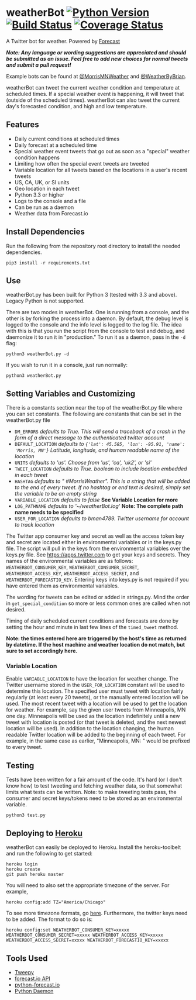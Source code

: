 # weatherBot [![Python Version](https://img.shields.io/badge/python-3.3+-blue.svg)](https://www.python.org) [![Build Status](https://travis-ci.org/bman4789/weatherBot.svg?branch=forecast.io)](https://travis-ci.org/bman4789/weatherBot) [![Coverage Status](https://coveralls.io/repos/bman4789/weatherBot/badge.svg?branch=forecast.io)](https://coveralls.io/r/bman4789/weatherBot?branch=forecast.io)
A Twitter bot for weather. Powered by [Forecast](https://forecast.io)

_**Note: Any language or wording suggestions are appreciated and should be submitted as an issue. Feel free to add new choices for normal tweets and submit a pull request!**_

Example bots can be found at [@MorrisMNWeather](https://twitter.com/MorrisMNWeather) and [@WeatherByBrian](https://twitter.com/WeatherByBrian).

weatherBot can tweet the current weather condition and temperature at scheduled times. If a special weather event is happening, it will tweet that (outside of the scheduled times). weatherBot can also tweet the current day's forecasted condition, and high and low temperature.

## Features
* Daily current conditions at scheduled times
* Daily forecast at a scheduled time
* Special weather event tweets that go out as soon as a "special" weather condition happens
* Limiting how often the special event tweets are tweeted
* Variable location for all tweets based on the locations in a user's recent tweets
* US, CA, UK, or SI units
* Geo location in each tweet
* Python 3.3 or higher
* Logs to the console and a file
* Can be run as a daemon
* Weather data from Forecast.io

## Install Dependencies
Run the following from the repository root directory to install the needed dependencies.
```shell
pip3 install -r requirements.txt
```

## Use
weatherBot.py has been built for Python 3 (tested with 3.3 and above). Legacy Python is not supported. 

There are two modes in weatherBot. One is running from a console, and the other is by forking the process into a daemon. By default, the debug level is logged to the console and the info level is logged to the log file. The idea with this is that you run the script from the console to test and debug, and daemonize it to run it in "production." To run it as a daemon, pass in the `-d` flag:
```shell
python3 weatherBot.py -d
```
If you wish to run it in a console, just run normally:
```shell
python3 weatherBot.py
```

## Setting Variables and Customizing
There is a constants section near the top of the weatherBot.py file where you can set constants. The following are constants that can be set in the weatherBot.py file
* `DM_ERRORS` *defaults to True. This will send a traceback of a crash in the form of a direct message to the authenticated twitter account*
* `DEFAULT_LOCATION` *defaults to `{'lat': 45.585, 'lon': -95.91, 'name': 'Morris, MN'}` Latitude, longitude, and human readable name of the location*
* `UNITS` *defaults to 'us'. Choose from 'us', 'ca', 'uk2', or 'si'*
* `TWEET_LOCATION` *defaults to True. boolean to include location embedded in each tweet*
* `HASHTAG` *defaults to " #MorrisWeather". This is a string that will be added to the end of every tweet. If no hashtag or end text is desired, simply set the variable to be an empty string*
* `VARIABLE_LOCATION` *defaults to false* **See Variable Location for more**
* `LOG_PATHNAME` *defaults to '~/weatherBot.log'* **Note: The complete path name needs to be specified**
* `USER_FOR_LOCATION` *defaults to bman4789. Twitter username for account to track location*


The Twitter app consumer key and secret as well as the access token key and secret are located either in environmental variables or in the keys.py file. The script will pull in the keys from the environmental variables over the keys.py file. See https://apps.twitter.com to get your keys and secrets.
They names of the environmental variables are as follows: `WEATHERBOT_CONSUMER_KEY`, `WEATHERBOT_CONSUMER_SECRET`, `WEATHERBOT_ACCESS_KEY`, `WEATHERBOT_ACCESS_SECRET`, and `WEATHERBOT_FORECASTIO_KEY`. Entering keys into keys.py is not required if you have entered them as environmental variables.

The wording for tweets can be edited or added in strings.py. Mind the order in `get_special_condition` so more or less common ones are called when not desired.

Timing of daily scheduled current conditions and forecasts are done by setting the hour and minute in last few lines of the `timed_tweet` method.

**Note: the times entered here are triggered by the host's time as returned by datetime. If the host machine and weather location do not match, but sure to set accordingly here.**

### Variable Location
Enable `VARIABLE_LOCATION` to have the location for weather change. The Twitter username stored in the `USER_FOR_LOCATION` constant will be used to determine this location. The specified user must tweet with location fairly regularly (at least every 20 tweets), or the manually entered location will be used. The most recent tweet with a location will be used to get the location for weather.
For example, say the given user tweets from Minneapolis, MN one day. Minneapolis will be used as the location indefinitely until a new tweet with location is posted (or that tweet is deleted, and the next newest location will be used).
In addition to the location changing, the human readable Twitter location will be added to the beginning of each tweet. For example, in the same case as earlier, "Minneapolis, MN: " would be prefixed to every tweet.

## Testing
Tests have been written for a fair amount of the code. It's hard (or I don't know how) to test tweeting and fetching weather data, so that somewhat limits what tests can be written. Note: to make tweeting tests pass, the consumer and secret keys/tokens need to be stored as an environmental variable.
```shell
python3 test.py
```

## Deploying to [Heroku](https://www.heroku.com/)
weatherBot can easily be deployed to Heroku. Install the heroku-toolbelt and run the following to get started:
```shell
heroku login
heroku create
git push heroku master
```
You will need to also set the appropriate timezone of the server. For example,
```shell
heroku config:add TZ="America/Chicago"
```
To see  more timezone formats, go [here](https://en.wikipedia.org/wiki/List_of_tz_database_time_zones).
Furthermore, the twitter keys need to be added. The format to do so is:
```shell
heroku config:set WEATHERBOT_CONSUMER_KEY=xxxxx WEATHERBOT_CONSUMER_SECRET=xxxxx WEATHERBOT_ACCESS_KEY=xxxxx WEATHERBOT_ACCESS_SECRET=xxxxx WEATHERBOT_FORECASTIO_KEY=xxxxx
```

## Tools Used
* [Tweepy](https://github.com/tweepy/tweepy)
* [forecast.io API](https://developer.forecast.io)
* [python-forecast.io](https://github.com/ZeevG/python-forecast.io)
* [Python Daemon](https://pypi.python.org/pypi/python-daemon/)